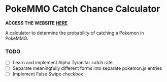 # PokeMMO Catch Chance Calculator

**ACCESS THE WEBSITE [HERE](https://c4vv.github.io/CatchCalc/)**

A calculator to determine the probability of catching a Pokemon in PokeMMO.

### TODO
* [ ] Learn and implement Alpha Tyranitar catch rate
* [ ] Separate meaningfully different forms into separate pokemon.js entries
* [ ] Implement False Swipe checkbox
